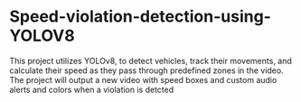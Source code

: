 # Speed-violation-detection-using-YOLOV8
This project utilizes YOLOv8, to detect vehicles, track their movements, and calculate their speed as they pass through predefined zones in the video. The project will output a new video with speed boxes and custom audio alerts and colors when a violation is detcted

